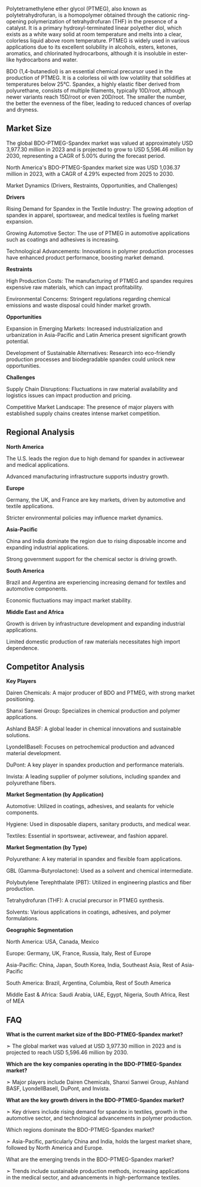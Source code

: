 Polytetramethylene ether glycol (PTMEG), also known as polytetrahydrofuran, is a homopolymer obtained through the cationic ring-opening polymerization of tetrahydrofuran (THF) in the presence of a catalyst. It is a primary hydroxyl-terminated linear polyether diol, which exists as a white waxy solid at room temperature and melts into a clear, colorless liquid above room temperature. PTMEG is widely used in various applications due to its excellent solubility in alcohols, esters, ketones, aromatics, and chlorinated hydrocarbons, although it is insoluble in ester-like hydrocarbons and water.

BDO (1,4-butanediol) is an essential chemical precursor used in the production of PTMEG. It is a colorless oil with low volatility that solidifies at temperatures below 25°C. Spandex, a highly elastic fiber derived from polyurethane, consists of multiple filaments, typically 10D/root, although newer variants reach 15D/root or even 20D/root. The smaller the number, the better the evenness of the fiber, leading to reduced chances of overlap and dryness.

## Market Size

The global BDO-PTMEG-Spandex market was valued at approximately USD 3,977.30 million in 2023 and is projected to grow to USD 5,596.46 million by 2030, representing a CAGR of 5.00% during the forecast period.

North America's BDO-PTMEG-Spandex market size was USD 1,036.37 million in 2023, with a CAGR of 4.29% expected from 2025 to 2030.

Market Dynamics (Drivers, Restraints, Opportunities, and Challenges)

**Drivers**

Rising Demand for Spandex in the Textile Industry: The growing adoption of spandex in apparel, sportswear, and medical textiles is fueling market expansion.

Growing Automotive Sector: The use of PTMEG in automotive applications such as coatings and adhesives is increasing.

Technological Advancements: Innovations in polymer production processes have enhanced product performance, boosting market demand.

**Restraints**

High Production Costs: The manufacturing of PTMEG and spandex requires expensive raw materials, which can impact profitability.

Environmental Concerns: Stringent regulations regarding chemical emissions and waste disposal could hinder market growth.

**Opportunities**

Expansion in Emerging Markets: Increased industrialization and urbanization in Asia-Pacific and Latin America present significant growth potential.

Development of Sustainable Alternatives: Research into eco-friendly production processes and biodegradable spandex could unlock new opportunities.

**Challenges**

Supply Chain Disruptions: Fluctuations in raw material availability and logistics issues can impact production and pricing.

Competitive Market Landscape: The presence of major players with established supply chains creates intense market competition.

## Regional Analysis

**North America**

The U.S. leads the region due to high demand for spandex in activewear and medical applications.

Advanced manufacturing infrastructure supports industry growth.

**Europe**

Germany, the UK, and France are key markets, driven by automotive and textile applications.

Stricter environmental policies may influence market dynamics.

**Asia-Pacific**

China and India dominate the region due to rising disposable income and expanding industrial applications.

Strong government support for the chemical sector is driving growth.

**South America**

Brazil and Argentina are experiencing increasing demand for textiles and automotive components.

Economic fluctuations may impact market stability.

**Middle East and Africa**

Growth is driven by infrastructure development and expanding industrial applications.

Limited domestic production of raw materials necessitates high import dependence.

## Competitor Analysis

**Key Players**

Dairen Chemicals: A major producer of BDO and PTMEG, with strong market positioning.

Shanxi Sanwei Group: Specializes in chemical production and polymer applications.

Ashland BASF: A global leader in chemical innovations and sustainable solutions.

LyondellBasell: Focuses on petrochemical production and advanced material development.

DuPont: A key player in spandex production and performance materials.

Invista: A leading supplier of polymer solutions, including spandex and polyurethane fibers.

**Market Segmentation (by Application)**

Automotive: Utilized in coatings, adhesives, and sealants for vehicle components.

Hygiene: Used in disposable diapers, sanitary products, and medical wear.

Textiles: Essential in sportswear, activewear, and fashion apparel.

**Market Segmentation (by Type)**

Polyurethane: A key material in spandex and flexible foam applications.

GBL (Gamma-Butyrolactone): Used as a solvent and chemical intermediate.

Polybutylene Terephthalate (PBT): Utilized in engineering plastics and fiber production.

Tetrahydrofuran (THF): A crucial precursor in PTMEG synthesis.

Solvents: Various applications in coatings, adhesives, and polymer formulations.

**Geographic Segmentation**

North America: USA, Canada, Mexico

Europe: Germany, UK, France, Russia, Italy, Rest of Europe

Asia-Pacific: China, Japan, South Korea, India, Southeast Asia, Rest of Asia-Pacific

South America: Brazil, Argentina, Columbia, Rest of South America

Middle East & Africa: Saudi Arabia, UAE, Egypt, Nigeria, South Africa, Rest of MEA

## FAQ 

**What is the current market size of the BDO-PTMEG-Spandex market?**

➣ The global market was valued at USD 3,977.30 million in 2023 and is projected to reach USD 5,596.46 million by 2030.

**Which are the key companies operating in the BDO-PTMEG-Spandex market?**

➣ Major players include Dairen Chemicals, Shanxi Sanwei Group, Ashland BASF, LyondellBasell, DuPont, and Invista.

**What are the key growth drivers in the BDO-PTMEG-Spandex market?**

➣ Key drivers include rising demand for spandex in textiles, growth in the automotive sector, and technological advancements in polymer production.

Which regions dominate the BDO-PTMEG-Spandex market?

➣ Asia-Pacific, particularly China and India, holds the largest market share, followed by North America and Europe.

What are the emerging trends in the BDO-PTMEG-Spandex market?

➣ Trends include sustainable production methods, increasing applications in the medical sector, and advancements in high-performance textiles.
